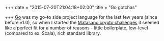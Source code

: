 +++
date = "2015-07-20T21:04:18+02:00"
title = "Go gotchas"

+++
[Go](https://golang.org/) was my go-to side project language for the last few years (since before v1.0), so when I started the [Matasano crypto challenges](http://cryptopals.com) it seemed like a perfect fit for a number of reasons - little boilerplate, low-level (compared to ex. Scala), rich standard library.
